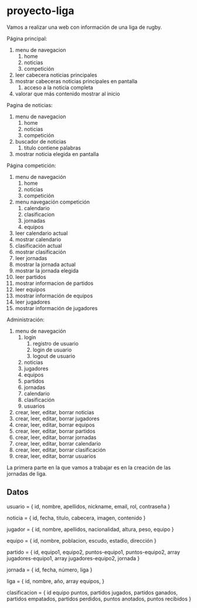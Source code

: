 # proyecto-liga

Vamos a realizar una web con información de una liga de rugby.

Página principal:

1. menu de navegacion
    1. home
    2. noticias
    3. competición
2. leer cabecera noticias principales
3. mostrar cabeceras noticias principales en pantalla
    1. acceso a la noticia completa
4. valorar que más contenido mostrar al inicio

Pagina de noticias:

1. menu de navegacion
    1. home
    2. noticias
    3. competición
2. buscador de noticias
    1. titulo contiene palabras
3. mostrar noticia elegida en pantalla

Página competición:

1. menu de navegación
    1. home
    2. noticias
    3. competición
2. menu navegación competición
    1. calendario
    2. clasificacion
    3. jornadas
    4. equipos
3. leer calendario actual
4. mostrar calendario
5. clasificación actual
6. mostrar clasificación
7. leer jornadas
8. mostrar la jornada actual
9. mostrar la jornada elegida
10. leer partidos
11. mostrar informacion de partidos
12. leer equipos
13. mostrar información de equipos
14. leer jugadores
15. mostrar información de jugadores

Administración:

1. menu de navegación
    1. login
        1. registro de usuario
        2. login de usuario
        3. logout de usuario
    2. noticias
    3. jugadores
    4. equipos
    5. partidos
    6. jornadas
    7. calendario
    8. clasificación
    9. usuarios
2. crear, leer, editar, borrar noticias
3. crear, leer, editar, borrar jugadores
4. crear, leer, editar, borrar equipos
5. crear, leer, editar, borrar partidos
6. crear, leer, editar, borrar jornadas
7. crear, leer, editar, borrar calendario
8. crear, leer, editar, borrar clasificación
9. crear, leer, editar, borrar usuarios

La primera parte en la que vamos a trabajar es en la creación de las jornadas de liga.

## Datos

usuario = {
    id,
    nombre,
    apellidos,
    nickname,
    email,
    rol,
    contraseña
}

noticia = {
    id,
    fecha,
    titulo,
    cabecera,
    imagen,
    contenido
}

jugador = {
    id,
    nombre,
    apellidos,
    nacionalidad,
    altura,
    peso,
    equipo
}

equipo = {
    id,
    nombre,
    poblacion,
    escudo,
    estadio,
    dirección
}

partido = {
    id,
    equipo1,
    equipo2,
    puntos-equipo1,
    puntos-equipo2,
    array jugadores-equipo1,
    array jugadores-equipo2,
    jornada
}

jornada = {
    id,
    fecha,
    número,
    liga
}

liga = {
    id,
    nombre,
    año,
    array equipos,
}

clasificacion = {
    id
    equipo
    puntos,
    partidos jugados,
    partidos ganados,
    partidos empatados,
    partidos perdidos,
    puntos anotados,
    puntos recibidos
}
